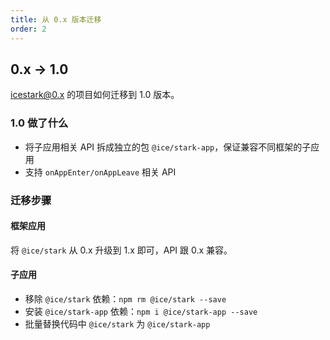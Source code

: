 ```yaml
---
title: 从 0.x 版本迁移
order: 2
---
```


## 0.x -> 1.0

icestark@0.x 的项目如何迁移到 1.0 版本。

### 1.0 做了什么

- 将子应用相关 API 拆成独立的包 `@ice/stark-app`，保证兼容不同框架的子应用
- 支持 `onAppEnter/onAppLeave` 相关 API

### 迁移步骤

#### 框架应用

将 `@ice/stark` 从 0.x 升级到 1.x 即可，API 跟 0.x 兼容。

#### 子应用

- 移除 `@ice/stark` 依赖：`npm rm @ice/stark --save`
- 安装 `@ice/stark-app` 依赖：`npm i @ice/stark-app --save`
- 批量替换代码中 `@ice/stark` 为 `@ice/stark-app`